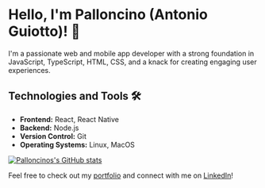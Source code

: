 # Hello, I'm Palloncino (Antonio Guiotto)! 👋

I'm a passionate web and mobile app developer with a strong foundation in JavaScript, TypeScript, HTML, CSS, and a knack for creating engaging user experiences. 

## Technologies and Tools 🛠️
- **Frontend:** React, React Native
- **Backend:** Node.js
- **Version Control:** Git
- **Operating Systems:** Linux, MacOS

[![Palloncinos's GitHub stats](https://github-readme-stats.vercel.app/api?username=palloncino&theme=dark&show_icons=true)](https://github.com/palloncino/github-readme-stats)

Feel free to check out my [portfolio](antonioguiotto.com) and connect with me on [LinkedIn](https://www.linkedin.com/in/antonioguiott)!
